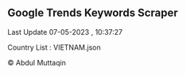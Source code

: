 

## Google Trends Keywords Scraper 
 
Last Update 07-05-2023 , 10:37:27

Country List :
VIETNAM.json



© Abdul Muttaqin 
